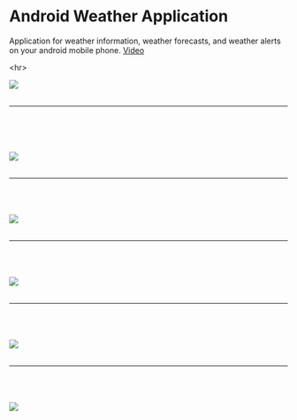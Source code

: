 # Android Weather Application #
Application for weather information, weather forecasts, and weather alerts on your android mobile phone.
<a href='http://www.youtube.com/watch?v=S5INfx4XfXI'>Video</a>


&lt;hr&gt;


<img src='http://student.labs.ii.edu.mk/ii11532/AndroidPictures/3DaysC.png'>
<br>
<br>
<hr><br>
<br>
<br>
<br>
<img src='http://student.labs.ii.edu.mk/ii11532/AndroidPictures/3DaysF.png'>
<br>
<br>
<hr><br>
<br>
<br>
<img src='http://student.labs.ii.edu.mk/ii11532/AndroidPictures/NowC.png'>
<br>
<br>
<hr><br>
<br>
<br>
<img src='http://student.labs.ii.edu.mk/ii11532/AndroidPictures/NowF.png'>
<br>
<br>
<hr><br>
<br>
<br>
<img src='http://student.labs.ii.edu.mk/ii11532/AndroidPictures/Locations.png'>
<br>
<br>
<hr><br>
<br>
<br>
<img src='http://student.labs.ii.edu.mk/ii11532/AndroidPictures/MenuIcon.png'>